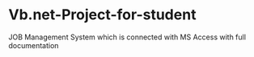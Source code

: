 # Vb.net-Project-for-student
JOB Management System which is connected with MS Access with full documentation
